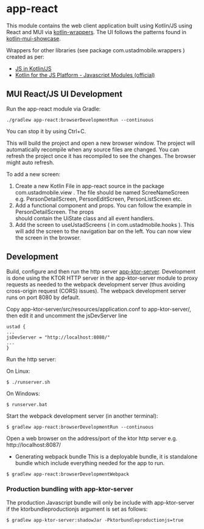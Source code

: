 # app-react

This module contains the web client application built using Kotlin/JS using React and MUI
via [kotlin-wrappers](https://github.com/JetBrains/kotlin-wrappers). The UI follows the patterns 
found in [kotlin-mui-showcase](https://github.com/karakum-team/kotlin-mui-showcase).

Wrappers for other libraries (see package com.ustadmobile.wrappers ) created as per: 

* [JS in Kotlin/JS](https://dev.to/mpetuska/js-in-kotlinjs-c4g)
* [Kotlin for the JS Platform - Javascript Modules (official)](https://kotlinlang.org/docs/js-modules.html)

## MUI React/JS UI Development

Run the app-react module via Gradle:

```
./gradlew app-react:browserDevelopmentRun --continuous 
```
You can stop it by using Ctrl+C.

This will build the project and open a new browser window. The project will automatically recompile
when any source files are changed. You can refresh the project once it has recompiled to see the
changes. The browser might auto refresh.

To add a new screen:

1. Create a new Kotlin File in app-react source in the package com.ustadmobile.view . The file should
be named ScreeNameScreen e.g. PersonDetailScreen, PersonEditScreen, PersonListScreen etc.
2. Add a functional component and props. You can follow the example in PersonDetailScreen. The props  
should contain the UiState class and all event handlers.
3. Add the screen to useUstadScreens ( in com.ustadmobile.hooks ). This will add the screen to the
navigation bar on the left. You can now view the screen in the browser.


## Development

Build, configure and then run the http server [app-ktor-server](app-ktor-server/README.md).
Development is done using the KTOR HTTP server in
the app-ktor-server module to proxy requests as needed to the webpack development server (thus
avoiding cross-origin request (CORS) issues). The webpack development server runs on port 8080 by
default.

Copy app-ktor-server/src/resources/application.conf to app-ktor-server/, then edit it and uncomment
the jsDevServer line

```
ustad {
...
jsDevServer = "http://localhost:8080/"
...
}
```

Run the http server:

On Linux:
```
$ ./runserver.sh
```
On Windows:
```
$ runserver.bat
```

Start the webpack development server (in another terminal):

```
$ gradlew app-react:browserDevelopmentRun --continuous
```

Open a web browser on the address/port of the ktor http server e.g. http://localhost:8087/


* Generating webpack bundle
This is a deployable bundle, it is standalone bundle which include everything needed for the app to run.
```
$ gradlew app-react:browserDevelopmentWebpack
```

### Production bundling with app-ktor-server

The production Javascript bundle will only be include with app-ktor-server if the ktorbundleproductionjs
argument is set as follows:

```
$ gradlew app-ktor-server:shadowJar -Pktorbundleproductionjs=true
```
